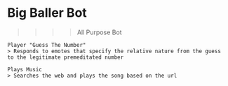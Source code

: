 # Big Baller Bot
>>>> All Purpose Bot
```
Player "Guess The Number"
> Responds to emotes that specify the relative nature from the guess to the legitimate premeditated number

Plays Music
> Searches the web and plays the song based on the url
```